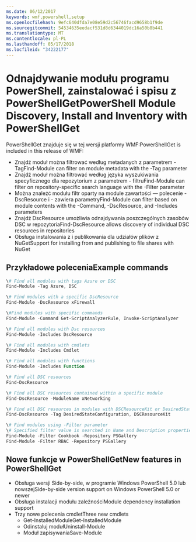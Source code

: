 ```yaml
---
ms.date: 06/12/2017
keywords: wmf,powershell,setup
ms.openlocfilehash: 9efc640dfda7e08e59d2c56746facd9658b1f9de
ms.sourcegitcommit: 54534635eedacf531d8d6344019dc16a50b8b441
ms.translationtype: MT
ms.contentlocale: pl-PL
ms.lasthandoff: 05/17/2018
ms.locfileid: "34222177"
---
```

# <a name="powershell-module-discovery-install-and-inventory-with-powershellget"></a><span data-ttu-id="fbcf7-102">Odnajdywanie modułu programu PowerShell, zainstalować i spisu z PowerShellGet</span><span class="sxs-lookup"><span data-stu-id="fbcf7-102">PowerShell Module Discovery, Install and Inventory with PowerShellGet</span></span>

<span data-ttu-id="fbcf7-103">PowerShellGet znajduje się w tej wersji platformy WMF:</span><span class="sxs-lookup"><span data-stu-id="fbcf7-103">PowerShellGet is included in this release of WMF:</span></span>
-   <span data-ttu-id="fbcf7-104">Znajdź moduł można filtrować według metadanych z parametrem - Tag</span><span class="sxs-lookup"><span data-stu-id="fbcf7-104">Find-Module can filter on module metadata with the -Tag parameter</span></span>
-   <span data-ttu-id="fbcf7-105">Znajdź moduł można filtrować według języka wyszukiwania specyficznego dla repozytorium z parametrem - filtru</span><span class="sxs-lookup"><span data-stu-id="fbcf7-105">Find-Module can filter on repository-specific search language with the -Filter parameter</span></span>
-   <span data-ttu-id="fbcf7-106">Można znaleźć modułu filtr oparty na module zawartości — polecenie - DscResource i - zawiera parametry</span><span class="sxs-lookup"><span data-stu-id="fbcf7-106">Find-Module can filter based on module contents with the -Command, -DscResource, and -Includes parameters</span></span>
-   <span data-ttu-id="fbcf7-107">Znajdź DscResource umożliwia odnajdywania poszczególnych zasobów DSC w repozytoria</span><span class="sxs-lookup"><span data-stu-id="fbcf7-107">Find-DscResource allows discovery of individual DSC resources in repositories</span></span>
-   <span data-ttu-id="fbcf7-108">Obsługa instalowania z i publikowania dla udziałów plików z NuGet</span><span class="sxs-lookup"><span data-stu-id="fbcf7-108">Support for installing from and publishing to file shares with NuGet</span></span>

## <a name="example-commands"></a><span data-ttu-id="fbcf7-109">Przykładowe polecenia</span><span class="sxs-lookup"><span data-stu-id="fbcf7-109">Example commands</span></span>
```powershell
\# Find all modules with tags Azure or DSC
Find-Module -Tag Azure, DSC

\# Find modules with a specific DscResource
Find-Module -DscResource xFirewall

\#Find modules with specific commands
Find-Module -Command Get-ScriptAnalyzerRule, Invoke-ScriptAnalyzer

\# Find all modules with Dsc resources
Find-Module -Includes DscResource

\# Find all modules with cmdlets
Find-Module -Includes Cmdlet

\# Find all modules with functions
Find-Module -Includes Function

\# Find all DSC resources
Find-DscResource

\# Find all DSC resources contained within a specific module
Find-DscResource -ModuleName xNetworking

\# Find all DSC resources in modules with DSCResourceKit or DesiredStateConfiguration
Find-DscResource -Tag DesiredStateConfiguration, DSCResourceKit

\# Find modules using -Filter parameter
\# Specified filter value is searched in Name and Description properties
Find-Module -Filter Cookbook -Repository PSGallery
Find-Module -Filter RBAC -Repository PSGallery
```

## <a name="new-features-in-powershellget"></a><span data-ttu-id="fbcf7-110">Nowe funkcje w PowerShellGet</span><span class="sxs-lookup"><span data-stu-id="fbcf7-110">New features in PowerShellGet</span></span>
-   <span data-ttu-id="fbcf7-111">Obsługa wersji Side-by-side, w programie Windows PowerShell 5.0 lub nowszej</span><span class="sxs-lookup"><span data-stu-id="fbcf7-111">Side-by-side version support on Windows PowerShell 5.0 or newer</span></span>
-   <span data-ttu-id="fbcf7-112">Obsługa instalacji modułu zależności</span><span class="sxs-lookup"><span data-stu-id="fbcf7-112">Module dependency installation support</span></span>
-   <span data-ttu-id="fbcf7-113">Trzy nowe polecenia cmdlet</span><span class="sxs-lookup"><span data-stu-id="fbcf7-113">Three new cmdlets</span></span>
    -   <span data-ttu-id="fbcf7-114">Get-InstalledModule</span><span class="sxs-lookup"><span data-stu-id="fbcf7-114">Get-InstalledModule</span></span>
    -   <span data-ttu-id="fbcf7-115">Odinstaluj moduł</span><span class="sxs-lookup"><span data-stu-id="fbcf7-115">Uninstall-Module</span></span>
    -   <span data-ttu-id="fbcf7-116">Moduł zapisywania</span><span class="sxs-lookup"><span data-stu-id="fbcf7-116">Save-Module</span></span>
